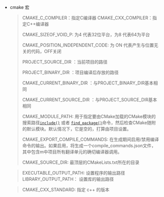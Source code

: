 * cmake 宏

  > CMAKE_C_COMPILER：指定C编译器
  > CMAKE_CXX_COMPILER：指定C++编译器
  >
  > CMAKE_SIZEOF_VOID_P:  为4 代表32位平台，为8 代表64为平台
  >
  > CMAKE_POSITION_INDEPENDENT_CODE: 为 ON 代表产生与位置无关的代码，OFF关闭
  >
  > PROJECT_SOURCE_DIR ：当前项目的路径
  >
  > PROJECT_BINARY_DIR ：项目编译后存放的路径
  >
  > CMAKE_CURRENT_BINARY_DIR ：与PROJECT_BINARY_DIR基本相同
  >
  > CMAKE_CURRENT_SOURCE_DIR ：与PROJECT_SOURCE_DIR基本相同
  >
  > CMAKE_MODULE_PATH: 用于指定要由CMake加载的CMake模块的搜索路径[`include()`](https://cmake.org/cmake/help/v3.5/command/include.html#command:include) 或者 [`find_package()`](https://cmake.org/cmake/help/v3.5/command/find_package.html#command:find_package)命令，然后检查CMake随附的默认模块。默认情况下，它是空的，打算由项目设置。
  >
  > CMAKE_EXPORT_COMPILE_COMMANDS: 在生成期间启用/禁用编译命令的输出。如果启用，将生成一个compile_commands.json文件，其中包含m中项目所有翻译单元的确切编译器调用。
  >
  > CMAKE_SOURCE_DIR: 最顶层的CMakeLists.txt所在的目录 

  > EXECUTABLE_OUTPUT_PATH: 设置程序的输出路径
  > LIBRARY_OUTPUT_PATH： 设置库的输出路径

  > CMAKE_CXX_STANDARD: 指定 c++ 的版本
